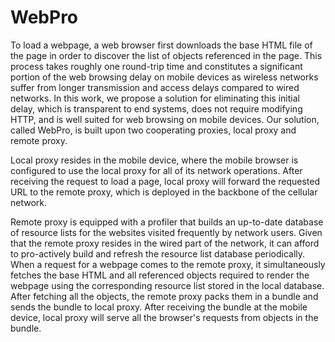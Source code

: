# WebPro
To load a webpage, a web browser first downloads the base HTML file of the page in order to discover the list of objects referenced in the page. This process takes roughly one round-trip time and constitutes a significant portion of the web browsing delay on mobile devices as wireless networks suffer from longer transmission and access delays compared to wired networks. In this work, we propose a solution for eliminating this initial delay, which is transparent to end systems, does not require modifying HTTP, and is well suited for web browsing on mobile devices. Our solution, called WebPro, is built upon two cooperating proxies, local proxy and remote proxy.

Local proxy resides in the mobile device, where the mobile browser is configured to use the local proxy for all of its network operations. After receiving the request to load a page, local proxy will forward the requested URL to the remote proxy, which is deployed in the backbone of the cellular network.

Remote proxy is equipped with a profiler that builds an up-to-date database of resource lists for the websites visited frequently by network users. Given that the remote proxy resides in the wired part of the network, it can afford to pro-actively build and refresh the resource list database periodically. When a request for a webpage comes to the remote proxy, it simultaneously fetches the base HTML and all referenced objects required to render the webpage using the corresponding resource list stored in the local database. After fetching all the objects, the remote proxy packs them in a bundle and sends the bundle to local proxy. After receiving the bundle at the mobile device, local proxy will serve all the browser's requests from objects in the bundle.
